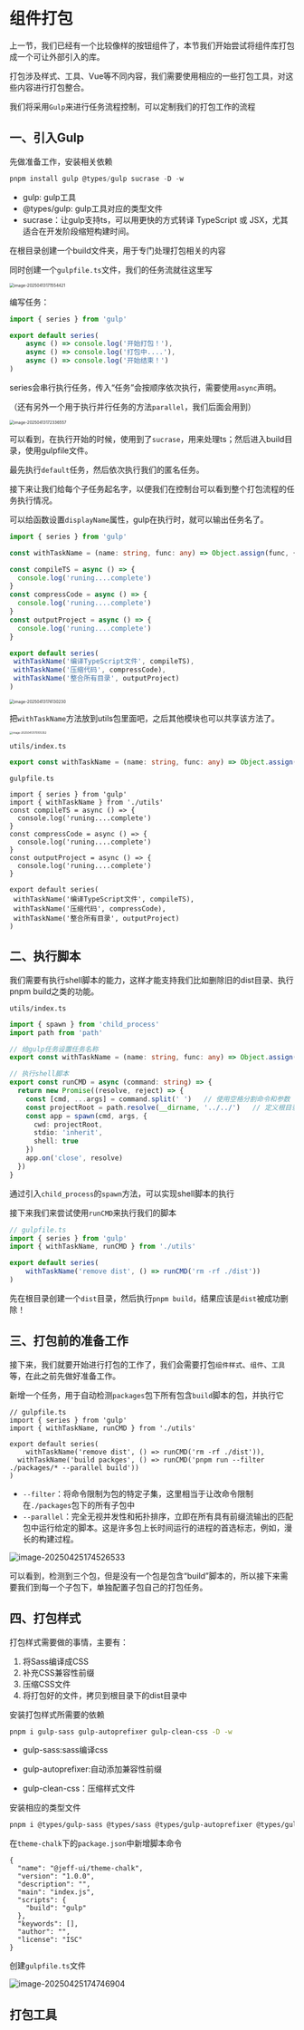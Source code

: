 # 组件打包

上一节，我们已经有一个比较像样的按钮组件了，本节我们开始尝试将组件库打包成一个可让外部引入的库。

打包涉及样式、工具、Vue等不同内容，我们需要使用相应的一些打包工具，对这些内容进行打包整合。

我们将采用`Gulp`来进行任务流程控制，可以定制我们的打包工作的流程



## 一、引入Gulp

先做准备工作，安装相关依赖

```ts
pnpm install gulp @types/gulp sucrase -D -w
```

- gulp: gulp工具
- @types/gulp: gulp工具对应的类型文件
- sucrase：让gulp支持ts，可以用更快的方式转译 TypeScript 或 JSX，尤其适合在开发阶段缩短构建时间。



在根目录创建一个build文件夹，用于专门处理打包相关的内容

同时创建一个`gulpfile.ts`文件，我们的任务流就往这里写

<img src="./markdown_assets/image-20250413171554421.png" alt="image-20250413171554421" style="zoom: 50%;" />

编写任务：

```typescript
import { series } from 'gulp'

export default series(
	async () => console.log('开始打包！'),
	async () => console.log('打包中....'),
	async () => console.log('开始结束！')
)
```

series会串行执行任务，传入“任务”会按顺序依次执行，需要使用`async`声明。

（还有另外一个用于执行并行任务的方法`parallel`，我们后面会用到）

<img src="./markdown_assets/image-20250413172336557.png" alt="image-20250413172336557" style="zoom: 50%;" />

可以看到，在执行开始的时候，使用到了`sucrase`，用来处理ts；然后进入build目录，使用gulpfile文件。

最先执行`default`任务，然后依次执行我们的匿名任务。



接下来让我们给每个子任务起名字，以便我们在控制台可以看到整个打包流程的任务执行情况。

可以给函数设置`displayName`属性，gulp在执行时，就可以输出任务名了。

```typescript
import { series } from 'gulp'

const withTaskName = (name: string, func: any) => Object.assign(func, { displayName: name })

const compileTS = async () => {
  console.log('runing....complete')
}
const compressCode = async () => {
  console.log('runing....complete')
}
const outputProject = async () => {
  console.log('runing....complete')
}

export default series(
 withTaskName('编译TypeScript文件', compileTS),
 withTaskName('压缩代码', compressCode),
 withTaskName('整合所有目录', outputProject)
)
```

<img src="./markdown_assets/image-20250413174130230.png" alt="image-20250413174130230" style="zoom:50%;" />

把`withTaskName`方法放到utils包里面吧，之后其他模块也可以共享该方法了。

<img src="./markdown_assets/image-20250413175105352.png" alt="image-20250413175105352" style="zoom: 33%;" />

`utils/index.ts`

```typescript
export const withTaskName = (name: string, func: any) => Object.assign(func, { displayName: name })
```

`gulpfile.ts`

```typescript{2}
import { series } from 'gulp'
import { withTaskName } from './utils'
const compileTS = async () => {
  console.log('runing....complete')
}
const compressCode = async () => {
  console.log('runing....complete')
}
const outputProject = async () => {
  console.log('runing....complete')
}

export default series(
 withTaskName('编译TypeScript文件', compileTS),
 withTaskName('压缩代码', compressCode),
 withTaskName('整合所有目录', outputProject)
)
```



## 二、执行脚本

我们需要有执行shell脚本的能力，这样才能支持我们比如删除旧的dist目录、执行pnpm build之类的功能。

`utils/index.ts`

```typescript
import { spawn } from 'child_process'
import path from 'path'

// 给gulp任务设置任务名称
export const withTaskName = (name: string, func: any) => Object.assign(func, { displayName: name })

// 执行shell脚本
export const runCMD = async (command: string) => {
  return new Promise((resolve, reject) => {
    const [cmd, ...args] = command.split(' ')	// 使用空格分割命令和参数
    const projectRoot = path.resolve(__dirname, '../../')	// 定义根目录路径
    const app = spawn(cmd, args, {
      cwd: projectRoot,
      stdio: 'inherit',
      shell: true
    })
    app.on('close', resolve)
  })
}
```

通过引入`child_process`的`spawn`方法，可以实现shell脚本的执行



接下来我们来尝试使用`runCMD`来执行我们的脚本

```typescript
// gulpfile.ts
import { series } from 'gulp'
import { withTaskName, runCMD } from './utils'

export default series(
	withTaskName('remove dist', () => runCMD('rm -rf ./dist'))
)
```

先在根目录创建一个`dist`目录，然后执行`pnpm build`，结果应该是`dist`被成功删除！



## 三、打包前的准备工作

接下来，我们就要开始进行打包的工作了，我们会需要打包`组件样式`、`组件`、`工具`等，在此之前先做好准备工作。

新增一个任务，用于自动检测`packages`包下所有包含`build`脚本的包，并执行它

```typescript{7}
// gulpfile.ts
import { series } from 'gulp'
import { withTaskName, runCMD } from './utils'

export default series(
	withTaskName('remove dist', () => runCMD('rm -rf ./dist')),
  withTaskName('build packges', () => runCMD('pnpm run --filter ./packages/* --parallel build'))
)
```

- `--filter`：将命令限制为包的特定子集，这里相当于让改命令限制在`./packages`包下的所有子包中
- `--parallel`：完全无视并发性和拓扑排序，立即在所有具有前缀流输出的匹配包中运行给定的脚本。这是许多包上长时间运行的进程的首选标志，例如，漫长的构建过程。

![image-20250425174526533](./markdown_assets/image-20250425174526533.png)

可以看到，检测到三个包，但是没有一个包是包含“build”脚本的，所以接下来需要我们到每一个子包下，单独配置子包自己的打包任务。

## 四、打包样式

打包样式需要做的事情，主要有：

1. 将Sass编译成CSS
2. 补充CSS兼容性前缀
3. 压缩CSS文件
4. 将打包好的文件，拷贝到根目录下的dist目录中



安装打包样式所需要的依赖

```sh
pnpm i gulp-sass gulp-autoprefixer gulp-clean-css -D -w
```

- gulp-sass:sass编译css

- gulp-autoprefixer:自动添加兼容性前缀
- gulp-clean-css：压缩样式文件

安装相应的类型文件

```sh
pnpm i @types/gulp-sass @types/sass @types/gulp-autoprefixer @types/gulp-clean-css -D -w
```





在`theme-chalk`下的`package.json`中新增脚本命令

```json{7}
{
  "name": "@jeff-ui/theme-chalk",
  "version": "1.0.0",
  "description": "",
  "main": "index.js",
  "scripts": {
    "build": "gulp"
  },
  "keywords": [],
  "author": "",
  "license": "ISC"
}
```

创建`gulpfile.ts`文件

![image-20250425174746904](./markdown_assets/image-20250425174746904.png)



## 打包工具